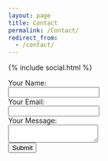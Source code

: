 ```yaml
---
layout: page
title: Contact
permalink: /Contact/
redirect_from:
  - /contact/
---
```


<head>
  <link rel="stylesheet" href="https://cdnjs.cloudflare.com/ajax/libs/font-awesome/5.15.3/css/all.min.css">
  <style>
  .contact-form {
      width: 100%;
  }

  .contact-form input[type="text"],
  .contact-form input[type="email"],
  .contact-form textarea {
      width: 100%;
  }

  .contact-form textarea {
      height: 400px;
  }

  </style>
</head>

{% include social.html %}

<form action="https://formspree.io/f/xayzglbq" method="POST" class="contact-form">
    <label for="name">Your Name:</label><br>
    <input type="text" id="name" name="name" required><br>
    <label for="email">Your Email:</label><br>
    <input type="email" id="email" name="_replyto" required><br>
    <label for="message">Your Message:</label><br>
    <textarea id="message" name="message" required></textarea><br>
    <input type="submit" value="Submit">
</form>